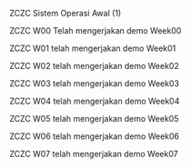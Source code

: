 ZCZC Sistem Operasi Awal (1)

ZCZC W00 Telah mengerjakan demo Week00

ZCZC W01 telah mengerjakan demo Week01

ZCZC W02 telah mengerjakan demo Week02

ZCZC W03 telah mengerjakan demo Week03

ZCZC W04 telah mengerjakan demo Week04

ZCZC W05 telah mengerjakan demo Week05

ZCZC W06 telah mengerjakan demo Week06

ZCZC W07 telah mengerjakan demo Week07
